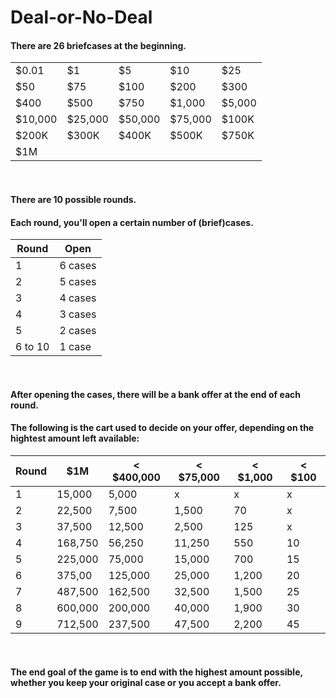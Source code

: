# Deal-or-No-Deal

#### There are 26 briefcases at the beginning.

|     |     |     |     |     |
| --- | --- | --- | --- | --- |
| $0.01 | $1 | $5 | $10 | $25 |
| $50 | $75 | $100 | $200 | $300 |
| $400 | $500 | $750 | $1,000 | $5,000|
| $10,000 | $25,000 | $50,000 | $75,000 | $100K |
| $200K | $300K | $400K | $500K | $750K |
| $1M |
<br>

#### There are 10 possible rounds.
#### Each round, you'll open a certain number of (brief)cases.

| Round | Open |
| ----- | ----- |
| 1 | 6 cases |
| 2 | 5 cases |
| 3 | 4 cases |
| 4 | 3 cases |
| 5 | 2 cases |
| 6 to 10 | 1 case |
<br>

#### After opening the cases, there will be a bank offer at the end of each round. 
#### The following is the cart used to decide on your offer, depending on the hightest amount left available:


| Round | $1M | < $400,000 | < $75,000 | < $1,000 | < $100 |
| ----- | ----- | ----- | ----- | ----- | ----- |
| 1 | 15,000 | 5,000 | x | x | x |
| 2 | 22,500 | 7,500 | 1,500 | 70 | x |
| 3 | 37,500 | 12,500 | 2,500 | 125 | x |
| 4 | 168,750 | 56,250 | 11,250 | 550 | 10 |
| 5 | 225,000 | 75,000 | 15,000 | 700 | 15 |
| 6 | 375,00 | 125,000 | 25,000 | 1,200 | 20 |
| 7 | 487,500 | 162,500 | 32,500 | 1,500 | 25 |
| 8 | 600,000 | 200,000 | 40,000 | 1,900 | 30 |
| 9 | 712,500 | 237,500 | 47,500 | 2,200 | 45 |
<br>

#### The end goal of the game is to end with the highest amount possible, whether you keep your original case or you accept a bank offer.